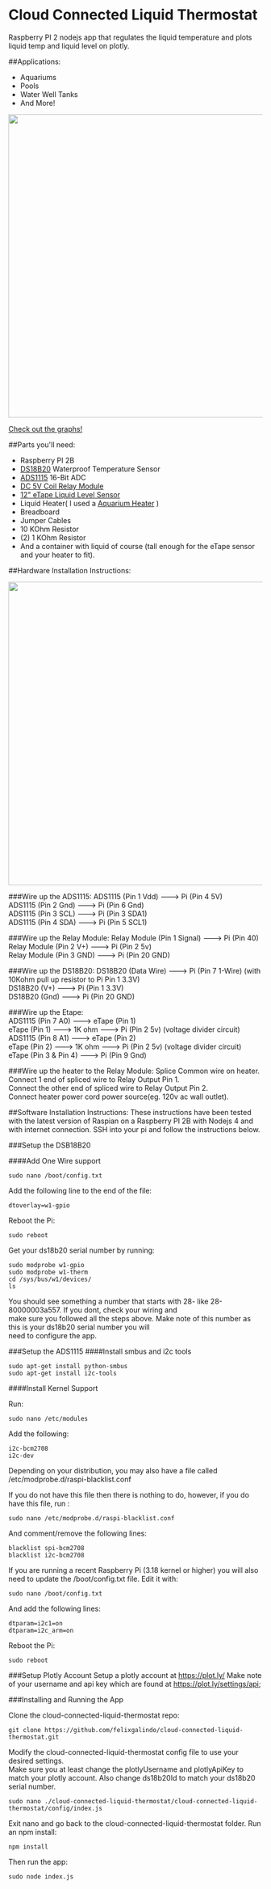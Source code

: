 # Cloud Connected Liquid Thermostat

Raspberry PI 2 nodejs app that regulates the liquid temperature and plots liquid temp and liquid level on plotly.

##Applications:
* Aquariums
* Pools
* Water Well Tanks
* And More!

<img src="http://i.imgur.com/JtbtZLYh.jpg" width="600px">

[Check out the graphs!](https://plot.ly/~felixgalindo91/folder/home)

##Parts you'll need:
* Raspberry PI 2B 
* <a href="https://www.adafruit.com/products/381">DS18B20</a> Waterproof Temperature Sensor
* <a href="https://www.adafruit.com/product/1085">ADS1115</a> 16-Bit ADC 
* <a href="http://www.amazon.com/TOOGOO-Module-Development-Appliance-Control/dp/B00TO7IY76/ref=sr_1_1?s=pc&ie=UTF8&qid=1460039137&sr=1-1&keywords=TOOGOO+relay">DC 5V Coil Relay Module</a> 
* <a href="https://www.adafruit.com/products/464">12" eTape Liquid Level Sensor</a>
* Liquid Heater( I used a <a href="https://www.adafruit.com/product/1085">Aquarium Heater</a> )
* Breadboard
* Jumper Cables
* 10 KOhm Resistor
* (2) 1 KOhm Resistor  
* And a container with liquid of course (tall enough for the eTape sensor and your heater to fit).   

##Hardware Installation Instructions:  

<img src="http://i.imgur.com/9tz37qVh.jpg" width="600px">  
 
###Wire up the ADS1115:
ADS1115 (Pin 1 Vdd)    --->     Pi (Pin 4 5V)    
ADS1115 (Pin 2 Gnd)    --->     Pi (Pin 6 Gnd)    
ADS1115 (Pin 3 SCL)    --->     Pi (Pin 3 SDA1)  
ADS1115 (Pin 4 SDA)    --->     Pi (Pin 5 SCL1)    


###Wire up the Relay Module:
Relay Module (Pin 1 Signal)   --->  Pi (Pin 40)  
Relay Module (Pin 2 V+)       --->  Pi (Pin 2 5v)  
Relay Module (Pin 3 GND)      --->  Pi (Pin 20 GND)  

###Wire up the DS18B20:
DS18B20 (Data Wire)     --->     Pi (Pin 7 1-Wire)  (with 10Kohm pull up resistor to Pi Pin 1 3.3V)  
DS18B20 (V+)            --->     Pi (Pin 1 3.3V)  
DS18B20 (Gnd)           --->     Pi (Pin 20 GND)  

###Wire up the Etape:  
ADS1115 (Pin 7 A0)     --->     eTape (Pin 1)   
eTape (Pin 1)          --->     1K ohm ---> Pi (Pin 2 5v)   (voltage divider circuit)  
ADS1115 (Pin 8 A1)     --->     eTape (Pin 2)  
eTape (Pin 2)          --->     1K ohm ---> Pi (Pin 2 5v)   (voltage divider circuit)    
eTape (Pin 3 & Pin 4)  --->     Pi (Pin 9 Gnd)  

###Wire up the heater to the Relay Module:
Splice Common wire on heater.
Connect 1 end of spliced wire to Relay Output Pin 1.  
Connect the other end of spliced wire to Relay Output Pin 2.  
Connect heater power cord power source(eg. 120v ac wall outlet).  

##Software Installation Instructions:
These instructions have been tested with the latest version of Raspian on a Raspberry PI 2B with Nodejs 4 and with internet connection.  SSH into your pi and follow the instructions below.  

###Setup the DSB18B20 

####Add One Wire support

```
sudo nano /boot/config.txt
```

Add the following line to the end of the file:  
```
dtoverlay=w1-gpio
```

Reboot the Pi:

```
sudo reboot
```

Get your ds18b20 serial number by running:  

```
sudo modprobe w1-gpio
sudo modprobe w1-therm
cd /sys/bus/w1/devices/
ls
```
You should see something a number that starts with 28- like 28-80000003a557. If you dont, check your wiring and  
make sure you followed all the steps above. Make note of this number as this is your ds18b20 serial number you will   
need to configure the app.  

###Setup the ADS1115 
####Install smbus and i2c tools

```
sudo apt-get install python-smbus
sudo apt-get install i2c-tools
```

####Install Kernel Support

Run:
```
sudo nano /etc/modules
```

Add the following:

```
i2c-bcm2708 
i2c-dev
```

Depending on your distribution, you may also have a file called /etc/modprobe.d/raspi-blacklist.conf  

If you do not have this file then there is nothing to do, however, if you do have this file, run :  

```
sudo nano /etc/modprobe.d/raspi-blacklist.conf
```

And comment/remove the following lines:  

```
blacklist spi-bcm2708  
blacklist i2c-bcm2708  
```

If you are running a recent Raspberry Pi (3.18 kernel or higher) you will also need to update the /boot/config.txt file. Edit it with: 
```
sudo nano /boot/config.txt
```

And add the following lines:  

```
dtparam=i2c1=on
dtparam=i2c_arm=on
```

Reboot the Pi:

```
sudo reboot
```
###Setup Plotly Account
Setup a plotly account at <a href="https://plot.ly/">https://plot.ly/</a>
Make note of your username and api key which are found at <a href="https://plot.ly/settings/api">https://plot.ly/settings/api</a>;

###Installing and Running the App

Clone the cloud-connected-liquid-thermostat repo:

```
git clone https://github.com/felixgalindo/cloud-connected-liquid-thermostat.git
```

Modify the cloud-connected-liquid-thermostat config file to use your desired settings.       
Make sure you at least change the plotlyUsername and plotlyApiKey to match your plotly account.
Also change ds18b20Id to match your ds18b20 serial number.

```
sudo nano ./cloud-connected-liquid-thermostat/cloud-connected-liquid-thermostat/config/index.js 
```
Exit nano and go back to the cloud-connected-liquid-thermostat folder.
Run an npm install:

```
npm install
```

Then run the app:

```
sudo node index.js
```





